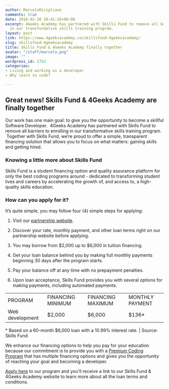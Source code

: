 ```yaml
---
author: MarceloRicigliano
comments: true
date: 2018-02-28 20:41:26+00:00
excerpt: 4Geeks Academy has partnered with Skills Fund to remove all barriers to enrolling
  in our transformative skills training program.
layout: post
link: https://www.4geeksacademy.co/skillsfund-4geeksacademy/
slug: skillsfund-4geeksacademy
title: Skills Fund & 4Geeks Academy finally together
avatar: "/staff/marcelo.png"
image: ""
wordpress_id: 2752
categories:
- Living and working as a developer
- Why learn to code?

---
```


## Great news! Skills Fund & 4Geeks Academy are finally together


Our work has one main goal: to give you the opportunity to become a skillful Software Developer.  4Geeks Academy has partnered with Skills Fund to remove all barriers to enrolling in our transformative skills training program.  Together with Skills Fund, we’re proud to offer a simple, transparent financing solution that allows you to focus on what matters: gaining skills and getting hired.


### Knowing a little more about Skills Fund


Skills Fund is a student financing option and quality assurance platform for only the best coding programs around - dedicated to transforming student lives and careers by accelerating the growth of, and access to, a high-quality skills education.


### How can you apply for it? 


It’s quite simple, you may follow four (4) simple steps for applying:



 	
  1. Visit our [partnership website](https://4geeksacademy.skills.fund/?__hstc=264107987.ba98fcfc01411f33634628fa71fad147.1512070570326.1519334692071.1519657253972.80&__hssc=264107987.2.1519657253972&__hsfp=972100392).

 	
  2. Discover your rate, monthly payment, and other loan terms right on our partnership website before applying.

 	
  3. You may borrow from $2,000 up to $6,000 in tuition financing.

 	
  4. Get your loan balance behind you by making full monthly payments beginning 30 days after the program starts.

 	
  5. Pay your balance off at any time with no prepayment penalties.

 	
  6. Upon loan acceptance, Skills Fund provides you with several options for making payments, including automated payments.


<table >
<tbody >
<tr >

<td >PROGRAM
</td>

<td >FINANCING MINIMUM
</td>

<td >FINANCING MAXIMUM
</td>

<td >MONTHLY PAYMENT
</td>
</tr>
<tr >

<td >Web development
</td>

<td >$2,000
</td>

<td >$6,000
</td>

<td >$136*
</td>
</tr>
</tbody>
</table>
* Based on a 60-month $6,000 loan with a 10.99% interest rate. | Source: Skills Fund

We enhance our financing options to help you pay for your education because our commitment is to provide you with a [Premium Coding Program](https://www.4geeksacademy.co/wp-content/uploads/2017/09/4GEEKS-ACADEMY-FULL.pdf) that has multiple financing options and gives you the opportunity of reaching your goal and becoming a developer.

[Apply here](https://www.4geeksacademy.co/apply/) to our program and you'll receive a link to our Skills Fund & 4Geeks Academy website to learn more about all the loan terms and conditions.
